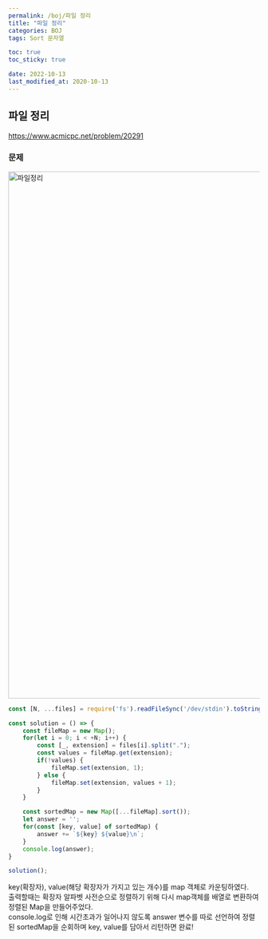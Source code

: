 ```yaml
---
permalink: /boj/파일 정리
title: "파일 정리"
categories: BOJ
tags: Sort 문자열

toc: true
toc_sticky: true

date: 2022-10-13
last_modified_at: 2020-10-13
---
```


## 파일 정리

https://www.acmicpc.net/problem/20291

### 문제

<img width="1056" alt="파일정리" src="https://user-images.githubusercontent.com/45479309/195617364-99e4b585-b487-43d1-94ba-940fcafaeb2e.png">


```javascript
const [N, ...files] = require('fs').readFileSync('/dev/stdin').toString().trim().split("\n");

const solution = () => {
    const fileMap = new Map();
    for(let i = 0; i < +N; i++) {
        const [_, extension] = files[i].split(".");
        const values = fileMap.get(extension);
        if(!values) {
            fileMap.set(extension, 1);
        } else {
            fileMap.set(extension, values + 1);
        }
    }

    const sortedMap = new Map([...fileMap].sort());
    let answer = '';
    for(const [key, value] of sortedMap) {
        answer += `${key} ${value}\n`;
    }
    console.log(answer);
}

solution();
```

key(확장자), value(해당 확장자가 가지고 있는 개수)를 map 객체로 카운팅하였다.  
출력할때는 확장자 알파벳 사전순으로 정렬하기 위해 다시 map객체를 배열로 변환하여 정렬된 Map을 만들어주었다.  
console.log로 인해 시간초과가 일어나지 않도록 answer 변수를 따로 선언하여 정렬된 sortedMap을 순회하며 key, value를 담아서 리턴하면 완료!

